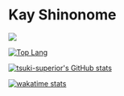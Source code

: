 # Kay Shinonome

![](https://komarev.com/ghpvc/?username=tsuki-superior&color=dc143c)

[![Top Lang](https://github-readme-stats.vercel.app/api/top-langs/?username=kayshinonome&theme=dark&layout=compact&langs_count=10&exclude_repo=xbox360-linux)](https://github.com/anuraghazra/github-readme-stats)

[![tsuki-superior's GitHub stats](https://github-readme-stats.vercel.app/api?username=kayshinonome&theme=dark&show_icons=true&layout=compact)](https://github.com/anuraghazra/github-readme-stats)

[![wakatime stats](https://github-readme-stats.vercel.app/api/wakatime?username=tsukisuperior&theme=dark&layout=compact)](https://github.com/anuraghazra/github-readme-stats)
